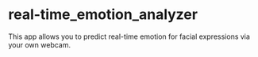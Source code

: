 

# real-time_emotion_analyzer

This app allows you to predict real-time emotion for facial expressions via your own webcam.

